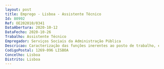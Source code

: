```yaml
--- 
layout: post
title: Emprego - Lisboa - Assistente Técnico
Id: 80992
Ref: OE202010/0341
DataAbertura: 2020-10-12
DataFecho: 2020-10-26
Trabalho: Assistente Técnico
Empregador: Serviços Sociais da Administração Pública
Descricao: Caracterização das funções inerentes ao posto de trabalho, em conformidade com o mapa de pessoal aprovado  •	Elaborar propostas para aquisição de bens e serviços necessários ao bom funcionamento dos equipamentos •	Realizar estudos com vista à maximização da ocupação dos equipamentos •	Realizar periodicamente visitas técnicas •	Promover reuniões de equipa a nível interno do serviço e com entidades externas •	Acompanhar o processo e execução de trabalhos no âmbito de empreitadas e obras públicas de recuperação e reabilitação •	Executar toda a gestão financeira e administrativa •	Monitorizar e avaliar as atividades •	Elaborar mapas estatísticos, documentos estudos de apoio à Gestão •	Assegurar a abertura e o fecho dos equipamentos •	Garantir a segurança, apoio logístico e manutenção do equipamento bem como todos os serviços necessários ao bom funcionamento dos mesmos •	Acolher os grupos de beneficiários participantes em atividades recreativas, culturais, de formação e de ocupação de tempos livres •	Garantir o acolhimento e acompanhamento dos hóspedes •	Gerir os stocks de higiene e outros em articulação com o setor do património •	Assegurar a gestão das reservas dos equipamentos de férias e lazer, dando prioridade aos beneficiários e grupos de atividades promovidas pelos SSAP •	Executar e acompanhar a faturação das reservas de alojamento individuais e de grupo, bem como a respetiva cobrança •	Assegurar os circuitos administrativos no âmbito da receita, nomeadamente a ligação à Divisão Financeira e Patrimonial •	Manter atualizada a informação referente à entrada e saída dos utilizadores dos equipamentos no programa informático de gestão de reservas  •	Tratar e divulgar toda a informação considerada pertinente para os utilizadores dos equipamentos dos SSAP •	Recolha e análise de dados referentes às reservas, para fins estatísticos, com carácter mensal, trimestral, semestral e anual •	Zelar, de um modo geral, pela satisfação dos utilizadores, nos serviços prestados ao nível da qualidade, evitando reclamações justificadas.
CodigoPostal: 1269-096 LISBOA
Concelho: Lisboa
Distrito: Lisboa
--- 
```

